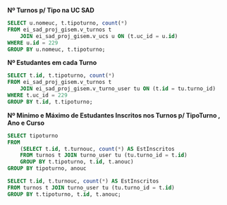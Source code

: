 
__Nº Turnos p/ Tipo na UC SAD__
```sql
SELECT u.nomeuc, t.tipoturno, count(*)
FROM ei_sad_proj_gisem.v_turnos t
	JOIN ei_sad_proj_gisem.v_ucs u ON (t.uc_id = u.id)
WHERE u.id = 229
GROUP BY u.nomeuc, t.tipoturno;
```
__Nº Estudantes em cada Turno__
```sql
SELECT t.id, t.tipoturno, count(*)
FROM ei_sad_proj_gisem.v_turnos t
	JOIN ei_sad_proj_gisem.v_turno_user tu ON (t.id = tu.turno_id)
WHERE t.uc_id = 229
GROUP BY t.id, t.tipoturno;
```

__Nº Minimo e Máximo de Estudantes Inscritos nos Turnos p/ TipoTurno , Ano e Curso__

```sql
SELECT tipoturno
FROM
	(SELECT t.id, t.turnouc, count(*) AS EstInscritos
	FROM turnos t JOIN turno_user tu (tu.turno_id = t.id)
	GROUP BY t.tipoturno, t.id, t.anouc)
GROUP BY tipoturno, anouc

SELECT t.id, t.turnouc, count(*) AS EstInscritos
FROM turnos t JOIN turno_user tu (tu.turno_id = t.id)
GROUP BY t.tipoturno, t.id, t.anouc;
```
